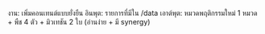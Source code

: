 งาน: เพิ่มคอนเทนต์แบบยั่งยืน
อินพุต: รายการที่มีใน /data
เอาต์พุต: หมวดพฤติกรรมใหม่ 1 หมวด + พืช 4 ตัว + มิวเทชัน 2 ใบ (อ่านง่าย + มี synergy)
